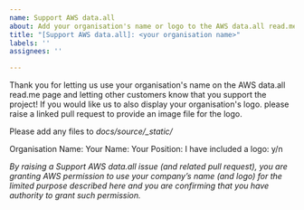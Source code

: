 ```yaml
---
name: Support AWS data.all
about: Add your organisation's name or logo to the AWS data.all read.me
title: "[Support AWS data.all]: <your organisation name>"
labels: ''
assignees: ''

---
```


Thank you for letting us use your organisation's name on the AWS data.all read.me page and letting other customers know that you support the project!  If you would like us to also display your organisation's logo. please raise a linked pull request to provide an image file for the logo.

Please add any files to *docs/source/_static/*

Organisation Name: 
Your Name:
Your Position:
I have included a logo: y/n

*By raising a Support AWS data.all issue (and related pull request), you are granting AWS permission to use your company’s name (and logo) for the limited purpose described here and you are confirming that you have authority to grant such permission.*
